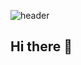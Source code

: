 ![header](https://capsule-render.vercel.app/api?type=wave&color=F7EFE9&height=300&section=header&text=Heejin%20Choi&fontSize=70)

## Hi there 👋



<!--
**hazel-10/hazel-10** is a ✨ _special_ ✨ repository because its `README.md` (this file) appears on your GitHub profile.

Here are some ideas to get you started:

- 🔭 I’m currently working on ...
- 🌱 I’m currently learning ...
- 👯 I’m looking to collaborate on ...
- 🤔 I’m looking for help with ...
- 💬 Ask me about ...
- 📫 How to reach me: ...
- 😄 Pronouns: ...
- ⚡ Fun fact: ...
-->
